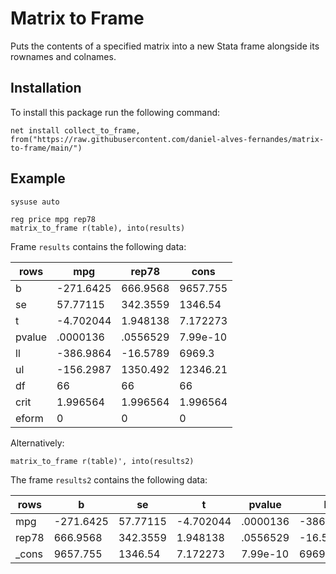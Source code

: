 # Matrix to Frame
Puts the contents of a specified matrix into a new Stata frame alongside its rownames and colnames.

## Installation

To install this package run the following command:

```
net install collect_to_frame, from("https://raw.githubusercontent.com/daniel-alves-fernandes/matrix-to-frame/main/") 
```

## Example

```
sysuse auto

reg price mpg rep78
matrix_to_frame r(table), into(results)
```

Frame `results` contains the following data:

   rows  |       mpg  |    rep78  |   cons
---------|------------|-----------|---------
b        | -271.6425  | 666.9568  | 9657.755 
se       |  57.77115  | 342.3559  |  1346.54 
t        | -4.702044  | 1.948138  | 7.172273 
pvalue   |  .0000136  | .0556529  | 7.99e-10 
ll       | -386.9864  | -16.5789  |   6969.3 
ul       | -156.2987  | 1350.492  | 12346.21 
df       |        66  |       66  |       66 
crit     |  1.996564  | 1.996564  | 1.996564 
eform    |         0  |        0  |        0 
  
  
Alternatively:
  
```
matrix_to_frame r(table)', into(results2)
```

The frame `results2` contains the following data:

  rows |          b |        se |          t |    pvalue |         ll |         ul |  df |      crit |  eform 
-------|------------|-----------|------------|-----------|------------|------------|-----|-----------|--------
   mpg |  -271.6425 |  57.77115 |  -4.702044 |  .0000136 |  -386.9864 |  -156.2987 |  66 |  1.996564 |      0 
 rep78 |   666.9568 |  342.3559 |   1.948138 |  .0556529 |   -16.5789 |   1350.492 |  66 |  1.996564 |      0 
 _cons |   9657.755 |   1346.54 |   7.172273 |  7.99e-10 |     6969.3 |   12346.21 |  66 |  1.996564 |      0 


